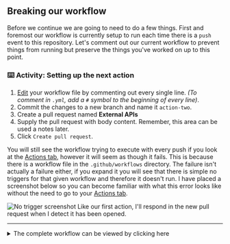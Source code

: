 ## Breaking our workflow

Before we continue we are going to need to do a few things. First and foremost our workflow is currently setup to run each time there is a `push` event to this repository. Let's comment out our current workflow to prevent things from running but preserve the things you've worked on up to this point.

### :keyboard: Activity: Setting up the next action

1. [Edit]({{workflowFile}}) your workflow file by commenting out every single line. _(To comment in `.yml`, add a `#` symbol to the beginning of every line)_.
2. Commit the changes to a new branch and name it `action-two`.
3. Create a pull request named **External APIs**
4. Supply the pull request with body content. Remember, this area can be used a notes later.
5. Click `Create pull request`.

You will still see the workflow trying to execute with every push if you look at the [Actions tab]({{actionsUrl}}), however it will seem as though it fails. This is because there is a workflow file in the `.github/workflows` directory. The failure isn't actually a failure either, if you expand it you will see that there is simple no triggers for that given workflow and therefore it doesn't run. I have placed a screenshot below so you can become familiar with what this error looks like without the need to go to your [Actions tab]({{actionsUrl}}).

![No trigger screenshot](https://i.imgur.com/rARtXc1.png)
Like our first action, I'll respond in the new pull request when I detect it has been opened.

---

<details><summary>The complete workflow can be viewed by clicking here</summary>

```yaml
# name: JS Actions

# on: [push]

# jobs:
#   action:

#     runs-on: ubuntu-latest

#     steps:
#     - uses: actions/checkout@v1

#     - name: hello-action
#       uses: ./.github/actions/hello-world
```

</details>
